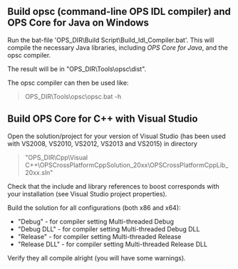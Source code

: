 ## Build opsc (command-line OPS IDL compiler) and OPS Core for Java on Windows ##
Run the bat-file 'OPS_DIR\Build Script\Build_Idl_Compiler.bat'. This will compile the necessary Java libraries, including *OPS Core for Java*, and the opsc compiler.

The result will be in "OPS_DIR\Tools\opsc\dist".

The opsc compiler can then be used like:
> OPS_DIR\Tools\opsc\opsc.bat -h

## Build OPS Core for C++ with Visual Studio ##
Open the solution/project for your version of Visual Studio (has been used with
VS2008, VS2010, VS2012, VS2013 and VS2015) in directory

> "OPS\_DIR\Cpp\Visual C++\OPSCrossPlatformCppSolution_20xx\OPSCrossPlatformCppLib_20xx.sln"

Check that the include and library references to boost corresponds with your installation (see Visual Studio project properties).

Build the solution for all configurations (both x86 and x64):

  * "Debug" - for compiler setting Multi-threaded Debug
  * "Debug DLL" - for compiler setting Multi-threaded Debug DLL
  * "Release" - for compiler setting Multi-threaded Release
  * "Release DLL" - for compiler setting Multi-threaded Release DLL

Verify they all compile alright (you will have some warnings).
